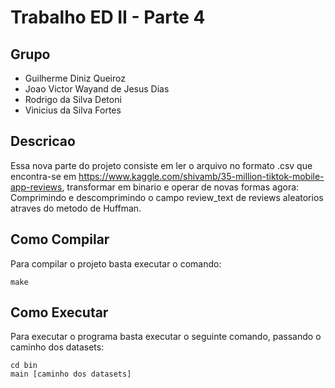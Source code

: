 # Trabalho ED II - Parte 4

## Grupo

- Guilherme Diniz Queiroz
- Joao Victor Wayand de Jesus Dias
- Rodrigo da Silva Detoni
- Vinicius da Silva Fortes

## Descricao

Essa nova parte do projeto consiste em ler o arquivo no formato .csv que encontra-se em https://www.kaggle.com/shivamb/35-million-tiktok-mobile-app-reviews, transformar em binario e operar de novas formas agora: Comprimindo e descomprimindo o campo review_text de reviews aleatorios atraves do metodo de Huffman.

## Como Compilar

Para compilar o projeto basta executar o comando:

```
make
```

## Como Executar

Para executar o programa basta executar o seguinte comando, passando o caminho dos datasets:

```         
cd bin
main [caminho dos datasets]
```
